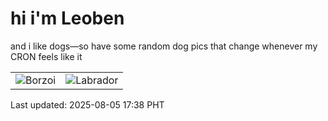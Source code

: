 # hi i'm Leoben

and i like dogs—so have some random dog pics that change whenever my CRON feels like it

|  |  |
|--------|----------|
| ![Borzoi](https://random-dog-vercel.vercel.app/api/random-borzoi?v=1754386683) | ![Labrador](https://random-dog-vercel.vercel.app/api/random-labrador?v=1754386683) |

Last updated: 2025-08-05 17:38 PHT
